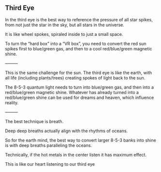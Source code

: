 ## Third Eye

In the third eye is the best way to reference the pressure of all star spikes, from not just the star in the sky, but all stars in the universe. 

It is like wheel spokes, spiraled inside to just a small space.

To turn the “hard box” into a “VR box”, you need to convert the red sun spikes first to blue/green gas, and then to a cool red/blue/green magnetic shine. 

———

This is the same challenge for the sun. The third eye is like the earth, with all life (including plants/trees) creating spokes of light back to the sun. 

The 8-5-3 quantum light needs to turn into blue/green gas, and then into a red/blue/green magnetic shine. Whatever has already turned into a red/blue/green shine can be used for dreams and heaven, which influence reality.

———

The best technique is breath. 

Deep deep breaths actually align with the rhythms of oceans. 

So for the earth mind, the best way to convert larger 8-5-3 banks into shine is with deep breaths paralleling the oceans.

Technically, if the hot metals in the center listen it has maximum effect. 

This is like our heart listening to our third eye